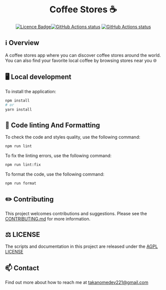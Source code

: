 <h1 align="center">Coffee Stores ☕</h1>

<p align="center"><a href="https://github.com/TAKANOME-DEV/coffee-stores"><img alt="Licence Badge" src="https://img.shields.io/github/license/TAKANOME-DEV/coffee-stores?color=%2330C151"></a><a href="https://github.com/TAKANOME-DEV/coffee-stores"><img alt="GitHub Actions status" src="https://github.com/TAKANOME-DEV/coffee-stores/actions/workflows/ci.yml/badge.svg"></a> <a href="https://github.com/TAKANOME-DEV/coffee-stores"><img alt="GitHub Actions status" src="https://github.com/TAKANOME-DEV/coffee-stores/actions/workflows/codeql-analysis.yml/badge.svg"></a></p>

## ℹ️ Overview

A coffee stores app where you can discover coffee stores around the world.
You can also find your favorite local coffee by browsing stores near you 🌐

## :desktop_computer: Local development

To install the application:

```bash
npm install
# or
yarn install
```

## :art: Code linting And Formatting

To check the code and styles quality, use the following command:

```sh
npm run lint
```

To fix the linting errors, use the following command:

```sh
npm run lint:fix
```

To format the code, use the following command:

```sh
npm run format
```

## ✏️ Contributing

This project welcomes contributions and suggestions.
Please see the [CONTRIBUTING.md](CONTRIBUTING.md) for more information.

## :balance_scale: LICENSE

The scripts and documentation in this project are released under the [AGPL LICENSE](#️-licence)

## 📫 Contact

Find out more about how to reach me at [takanomedev221@gmail.com](mailto:takanomedev221@gmail.com)
